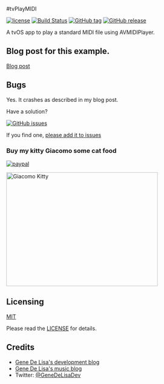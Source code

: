 #tvPlayMIDI


[![license](https://img.shields.io/github/license/mashape/apistatus.svg)](https://en.wikipedia.org/wiki/MIT_License)
[![Build Status](https://travis-ci.org/genedelisa/tvPlayMIDI.svg)](https://travis-ci.org/genedelisa/tvPlayMIDI)
[![GitHub tag](https://img.shields.io/github/tag/genedelisa/tvPlayMIDI.svg)](https://github.com/genedelisa/tvPlayMIDI/)
[![GitHub release](https://img.shields.io/github/release/genedelisa/tvPlayMIDI.svg)](https://github.com/genedelisa/MIDISynth/)

A tvOS app to play a standard MIDI file using AVMIDIPlayer.


## Blog post for this example.

[Blog post](http://www.rockhoppertech.com/blog/tvos-playing-audio/)


## Bugs

Yes. It crashes as described in my blog post.

Have a solution?


[![GitHub issues](https://img.shields.io/github/issues/genedelisa/tvPlayMIDI.svg)](https://github.com/genedelisa/tvPlayMIDI/issues)

If you find one, [please add it to issues](https://github.com/genedelisa/tvPlayMIDI/issues)



### Buy my kitty Giacomo some cat food

[![paypal](https://www.paypalobjects.com/en_US/i/btn/btn_donate_SM.gif)](https://www.paypal.com/cgi-bin/webscr?cmd=_donations&business=F5KE9Z29MH8YQ&bnP-DonationsBF:btn_donate_SM.gif:NonHosted)

<img src="http://www.rockhoppertech.com/blog/wp-content/uploads/2015/05/IMG_0657.png" alt="Giacomo Kitty" width="400" height="300">

## Licensing

[MIT](https://en.wikipedia.org/wiki/MIT_License)

Please read the [LICENSE](LICENSE) for details.

## Credits

*	[Gene De Lisa's development blog](http://rockhoppertech.com/blog/)
*	[Gene De Lisa's music blog](http://genedelisa.com/)
*   Twitter: [@GeneDeLisaDev](http://twitter.com/genedelisadev)
